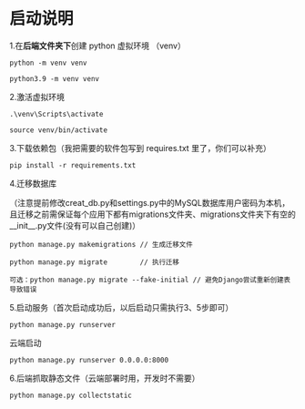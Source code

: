 # 启动说明
1.在**后端文件夹下**创建 python 虚拟环境 （venv）
```
python -m venv venv
```
```
python3.9 -m venv venv
```

2.激活虚拟环境

```
.\venv\Scripts\activate
```
```
source venv/bin/activate
```

3.下载依赖包（我把需要的软件包写到 requires.txt 里了，你们可以补充）

```
pip install -r requirements.txt
```

4.迁移数据库

（注意提前修改creat_db.py和settings.py中的MySQL数据库用户密码为本机，且迁移之前需保证每个应用下都有migrations文件夹、migrations文件夹下有空的__init__.py文件(没有可以自己创建)）

```
python manage.py makemigrations // 生成迁移文件

python manage.py migrate		// 执行迁移

可选：python manage.py migrate --fake-initial // 避免Django尝试重新创建表导致错误
```


5.启动服务（首次启动成功后，以后启动只需执行3、5步即可）

```
python manage.py runserver
```

云端启动
```
python manage.py runserver 0.0.0.0:8000
```

6.后端抓取静态文件（云端部署时用，开发时不需要）

```
python manage.py collectstatic
```

